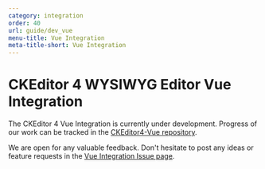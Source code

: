 ```yaml
---
category: integration
order: 40
url: guide/dev_vue
menu-title: Vue Integration
meta-title-short: Vue Integration
---
```

<!--
Copyright (c) 2003-2019, CKSource - Frederico Knabben. All rights reserved.
For licensing, see LICENSE.md.
-->

# CKEditor 4 WYSIWYG Editor Vue Integration

The CKEditor 4 Vue Integration is currently under development. Progress of our work can be tracked in the [CKEditor4-Vue repository](https://github.com/ckeditor/ckeditor4-vue).

We are open for any valuable feedback. Don't hesitate to post any ideas or feature requests in  the [Vue Integration Issue page](https://github.com/ckeditor/ckeditor-dev/issues/2861).
